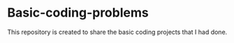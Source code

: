 # Basic-coding-problems
This repository is created to share the basic coding projects that I had done.
